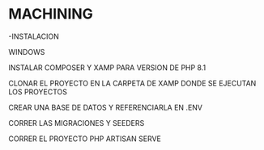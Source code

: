 # MACHINING

-INSTALACION

WINDOWS
 
 INSTALAR COMPOSER Y XAMP PARA VERSION DE PHP 8.1
 
 CLONAR EL PROYECTO EN LA CARPETA DE XAMP DONDE SE EJECUTAN LOS PROYECTOS
 
 CREAR UNA BASE DE DATOS Y REFERENCIARLA EN .ENV
 
CORRER LAS MIGRACIONES Y SEEDERS

CORRER EL PROYECTO PHP ARTISAN SERVE



